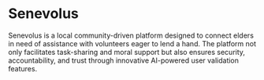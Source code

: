 # Senevolus
Senevolus  is a local community-driven platform designed to connect elders in need of assistance with volunteers eager to lend a hand. The platform not only facilitates task-sharing and moral support but also ensures security, accountability, and trust through innovative AI-powered user validation features.
